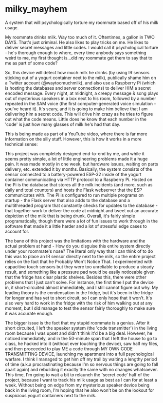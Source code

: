 # milky_mayhem
A system that will psychologically torture my roommate based off of his milk usage.

My roommate drinks milk. Way too much of it. Oftentimes, a gallon in TWO DAYS. That's just criminal.
He also likes to play tricks on me. He likes to deliver secret messages and little codes. I would call it psychological torture - he's thorough enough to where, every time anybody says something weird to me, my first thought is...did my roommate get them to say that to me as part of some code?

So, this device will detect how much milk he drinks (by using IR sensors sticking out of a yogurt container next to the milk), publically shame him on a Twitter account (@waytoomuchmilk), and also use a Raspberry Pi (which is hosting the databases and server connections) to deliver HIM a secret encoded message. Every night, at midnight, a creepy message & song plays out of mysterious speakers in a box next to his room, followed by a number repeated in the SAM voice (the first computer-generated voice simulation - you've heard it). It's scary, and it is going to make him believe that I am delivering him a secret code. This will drive him crazy as he tries to figure out what the code means. Little does he know that each number in the 'code' is just how many glasses of milk he's had that day. 

This is being made as part of a YouTube video, where there is far more information on the silly stuff. However, this is how it works in a more technical sense: 

This project was completely designed end-to-end by me, and while it seems pretty simple, a lot of little engineering problems made it a huge pain. It was made mostly in one week, but hardware issues, waiting on parts delivery, etc. extended it by months. 
Basically, the system consists of the sensor connected to a battery-powered ESP-32 inside of the yogurt container communicating via HTTP protocol to a Raspberry Pi. Hosted on the Pi is the database that stores all the milk incidents (and more, such as daily and total counters) and hosts the Flask webserver that the ESP communicates with.
The Pi is configured to run multiple programs on startup - the Flask server that also adds to the database and a multithreaded program that constantly checks for updates to the database - that together work to deliver the code at midnight and tweet out an accurate depiction of the milk that is being drunk. Overall, it's fairly simple programatically, though there were a lot of fun issues to work through in the software that made it a little harder and a lot of stressful edge cases to account for.

The bane of this project was the limitations with the hardware and the actual problem at hand - How do you disguise this entire system directly under your roommate's nose? The literal only way that I can think of to do this was to place an IR sensor directly next to the milk, so the entire project relies on the fact that he Probably Won't Notice That. I experimented with capacitive touch sensors but they were too unreliable to produce a steady result, and something like a pressure pad would be easily noticeable given that the fridge has clear plastic shelves. Besides this, there were other problems that I just can't solve. For instance, the first time I put the device in, it short-circuited almost immediately, and I still cannot figure out why. My leading theory is the condensation in the fridge, but it's been in the fridge for longer and has yet to short circuit, so I can only hope that it won't. It's also very hard to work in the fridge with the risk of him walking out at any moment, but I did manage to test the sensor fairly thoroughly to make sure it was accurate enough. 

The bigger issue is the fact that my stupid roommate is a genius. After it short circuited, I left the speaker system (the 'code transmitter') in the living room because I was upset and didn't think it'd be a big deal. However, he noticed immediately, and in the 50-minute span that I left the house to go to class, he hacked into it (without ever touching the device), saw half my files, and then proceeded to play ME a code through MY OWN CODE TRANSMITTING DEVICE, launching my apartment into a full psychological warfare. I think I managed to get him off my trail by waiting a lengthy period of time (a.k.a procrastinating because I'm so nervous things are going to fall apart again) and rebuilding it exactly the same with no changes whatsoever. This time, I'm going to wait a bit to relaunch the 'secret code' half of the project, because I want to track his milk usage as best as I can for at least a week. Without being on edge from my mysterious speaker device being back in the living room, I'm hoping that he also won't be on the lookout for suspicious yogurt containers next to the milk. 
